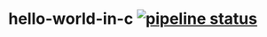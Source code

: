 # hello-world-in-c [![pipeline status](https://gitlab.com/mellab/hello-world-in-c/badges/main/pipeline.svg)](https://gitlab.com/mellab/hello-world-in-c/-/commits/main)
